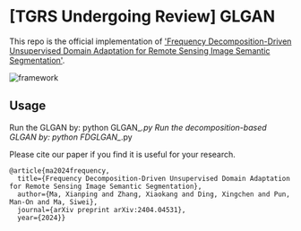 # [TGRS Undergoing Review] GLGAN

This repo is the official implementation of ['Frequency Decomposition-Driven Unsupervised Domain Adaptation for Remote Sensing Image Semantic Segmentation'](https://arxiv.org/abs/2404.04531).

![framework](https://github.com/sstary/SSRS/blob/main/docs/GLGAN.png)

## Usage
Run the GLGAN by: python GLGAN_*.py
Run the decomposition-based GLGAN by: python FDGLGAN_*.py

Please cite our paper if you find it is useful for your research.

```
@article{ma2024frequency,
  title={Frequency Decomposition-Driven Unsupervised Domain Adaptation for Remote Sensing Image Semantic Segmentation},
  author={Ma, Xianping and Zhang, Xiaokang and Ding, Xingchen and Pun, Man-On and Ma, Siwei},
  journal={arXiv preprint arXiv:2404.04531},
  year={2024}}
  ```

